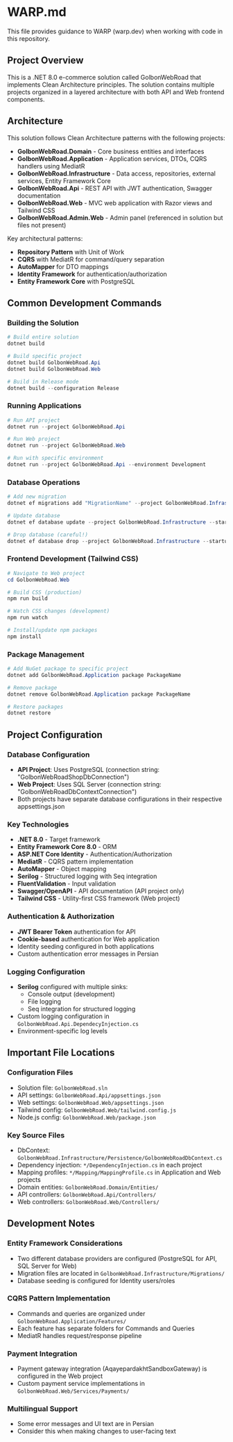 # WARP.md

This file provides guidance to WARP (warp.dev) when working with code in this repository.

## Project Overview

This is a .NET 8.0 e-commerce solution called GolbonWebRoad that implements Clean Architecture principles. The solution contains multiple projects organized in a layered architecture with both API and Web frontend components.

## Architecture

This solution follows Clean Architecture patterns with the following projects:

- **GolbonWebRoad.Domain** - Core business entities and interfaces
- **GolbonWebRoad.Application** - Application services, DTOs, CQRS handlers using MediatR
- **GolbonWebRoad.Infrastructure** - Data access, repositories, external services, Entity Framework Core
- **GolbonWebRoad.Api** - REST API with JWT authentication, Swagger documentation
- **GolbonWebRoad.Web** - MVC web application with Razor views and Tailwind CSS
- **GolbonWebRoad.Admin.Web** - Admin panel (referenced in solution but files not present)

Key architectural patterns:
- **Repository Pattern** with Unit of Work
- **CQRS** with MediatR for command/query separation
- **AutoMapper** for DTO mappings
- **Identity Framework** for authentication/authorization
- **Entity Framework Core** with PostgreSQL

## Common Development Commands

### Building the Solution
```powershell
# Build entire solution
dotnet build

# Build specific project
dotnet build GolbonWebRoad.Api
dotnet build GolbonWebRoad.Web

# Build in Release mode
dotnet build --configuration Release
```

### Running Applications
```powershell
# Run API project
dotnet run --project GolbonWebRoad.Api

# Run Web project  
dotnet run --project GolbonWebRoad.Web

# Run with specific environment
dotnet run --project GolbonWebRoad.Api --environment Development
```

### Database Operations
```powershell
# Add new migration
dotnet ef migrations add "MigrationName" --project GolbonWebRoad.Infrastructure --startup-project GolbonWebRoad.Api

# Update database
dotnet ef database update --project GolbonWebRoad.Infrastructure --startup-project GolbonWebRoad.Api

# Drop database (careful!)
dotnet ef database drop --project GolbonWebRoad.Infrastructure --startup-project GolbonWebRoad.Api
```

### Frontend Development (Tailwind CSS)
```powershell
# Navigate to Web project
cd GolbonWebRoad.Web

# Build CSS (production)
npm run build

# Watch CSS changes (development)
npm run watch

# Install/update npm packages
npm install
```

### Package Management
```powershell
# Add NuGet package to specific project
dotnet add GolbonWebRoad.Application package PackageName

# Remove package
dotnet remove GolbonWebRoad.Application package PackageName

# Restore packages
dotnet restore
```

## Project Configuration

### Database Configuration
- **API Project**: Uses PostgreSQL (connection string: "GolbonWebRoadShopDbConnection")
- **Web Project**: Uses SQL Server (connection string: "GolbonWebRoadDbContextConnection")
- Both projects have separate database configurations in their respective appsettings.json

### Key Technologies
- **.NET 8.0** - Target framework
- **Entity Framework Core 8.0** - ORM
- **ASP.NET Core Identity** - Authentication/Authorization  
- **MediatR** - CQRS pattern implementation
- **AutoMapper** - Object mapping
- **Serilog** - Structured logging with Seq integration
- **FluentValidation** - Input validation
- **Swagger/OpenAPI** - API documentation (API project only)
- **Tailwind CSS** - Utility-first CSS framework (Web project)

### Authentication & Authorization
- **JWT Bearer Token** authentication for API
- **Cookie-based** authentication for Web application
- Identity seeding configured in both applications
- Custom authentication error messages in Persian

### Logging Configuration
- **Serilog** configured with multiple sinks:
  - Console output (development)
  - File logging
  - Seq integration for structured logging
- Custom logging configuration in `GolbonWebRoad.Api.DependecyInjection.cs`
- Environment-specific log levels

## Important File Locations

### Configuration Files
- Solution file: `GolbonWebRoad.sln`
- API settings: `GolbonWebRoad.Api/appsettings.json`
- Web settings: `GolbonWebRoad.Web/appsettings.json`
- Tailwind config: `GolbonWebRoad.Web/tailwind.config.js`
- Node.js config: `GolbonWebRoad.Web/package.json`

### Key Source Files
- DbContext: `GolbonWebRoad.Infrastructure/Persistence/GolbonWebRoadDbContext.cs`
- Dependency injection: `*/DependencyInjection.cs` in each project
- Mapping profiles: `*/Mapping/MappingProfile.cs` in Application and Web projects
- Domain entities: `GolbonWebRoad.Domain/Entities/`
- API controllers: `GolbonWebRoad.Api/Controllers/`
- Web controllers: `GolbonWebRoad.Web/Controllers/`

## Development Notes

### Entity Framework Considerations
- Two different database providers are configured (PostgreSQL for API, SQL Server for Web)
- Migration files are located in `GolbonWebRoad.Infrastructure/Migrations/`
- Database seeding is configured for Identity users/roles

### CQRS Pattern Implementation
- Commands and queries are organized under `GolbonWebRoad.Application/Features/`
- Each feature has separate folders for Commands and Queries
- MediatR handles request/response pipeline

### Payment Integration
- Payment gateway integration (AqayepardakhtSandboxGateway) is configured in the Web project
- Custom payment service implementations in `GolbonWebRoad.Web/Services/Payments/`

### Multilingual Support
- Some error messages and UI text are in Persian
- Consider this when making changes to user-facing text